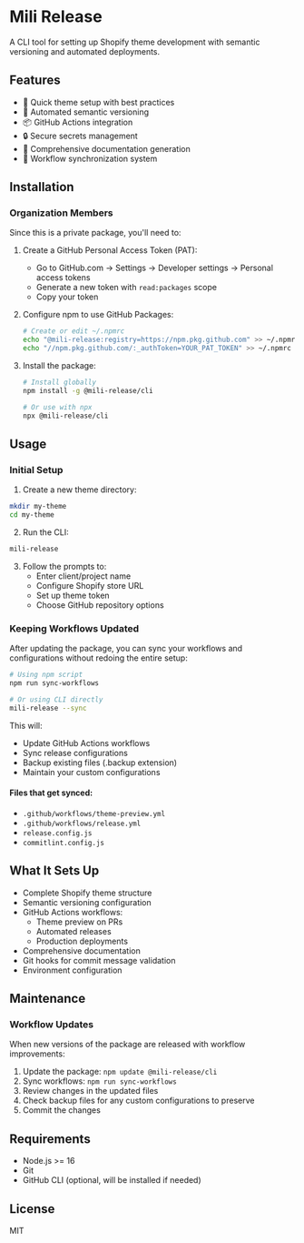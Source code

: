 # Mili Release

A CLI tool for setting up Shopify theme development with semantic versioning and automated deployments.

## Features

- 🚀 Quick theme setup with best practices
- 🔄 Automated semantic versioning
- 📦 GitHub Actions integration
- 🔒 Secure secrets management
- 📝 Comprehensive documentation generation
- 🔄 Workflow synchronization system

## Installation

### Organization Members

Since this is a private package, you'll need to:

1. Create a GitHub Personal Access Token (PAT):
   - Go to GitHub.com → Settings → Developer settings → Personal access tokens
   - Generate a new token with `read:packages` scope
   - Copy your token

2. Configure npm to use GitHub Packages:
   ```bash
   # Create or edit ~/.npmrc
   echo "@mili-release:registry=https://npm.pkg.github.com" >> ~/.npmrc
   echo "//npm.pkg.github.com/:_authToken=YOUR_PAT_TOKEN" >> ~/.npmrc
   ```

3. Install the package:
   ```bash
   # Install globally
   npm install -g @mili-release/cli

   # Or use with npx
   npx @mili-release/cli
   ```

## Usage

### Initial Setup

1. Create a new theme directory:
```bash
mkdir my-theme
cd my-theme
```

2. Run the CLI:
```bash
mili-release
```

3. Follow the prompts to:
   - Enter client/project name
   - Configure Shopify store URL
   - Set up theme token
   - Choose GitHub repository options

### Keeping Workflows Updated

After updating the package, you can sync your workflows and configurations without redoing the entire setup:

```bash
# Using npm script
npm run sync-workflows

# Or using CLI directly
mili-release --sync
```

This will:
- Update GitHub Actions workflows
- Sync release configurations
- Backup existing files (.backup extension)
- Maintain your custom configurations

#### Files that get synced:
- `.github/workflows/theme-preview.yml`
- `.github/workflows/release.yml`
- `release.config.js`
- `commitlint.config.js`

## What It Sets Up

- Complete Shopify theme structure
- Semantic versioning configuration
- GitHub Actions workflows:
  - Theme preview on PRs
  - Automated releases
  - Production deployments
- Comprehensive documentation
- Git hooks for commit message validation
- Environment configuration

## Maintenance

### Workflow Updates
When new versions of the package are released with workflow improvements:
1. Update the package: `npm update @mili-release/cli`
2. Sync workflows: `npm run sync-workflows`
3. Review changes in the updated files
4. Check backup files for any custom configurations to preserve
5. Commit the changes

## Requirements

- Node.js >= 16
- Git
- GitHub CLI (optional, will be installed if needed)

## License

MIT
